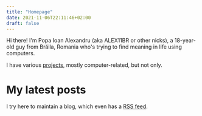 ```yaml
---
title: "Homepage"
date: 2021-11-06T22:11:46+02:00
draft: false
---
```


Hi there! I'm Popa Ioan Alexandru (aka ALEX11BR or other nicks), a 18-year-old guy from Brăila, Romania who's trying to find meaning in life using computers.

I have various [projects](projects), mostly computer-related, but not only.

# My latest posts
I try here to maintain a blog, which even has a [RSS feed](index.xml).